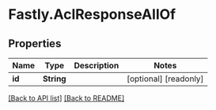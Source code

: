 # Fastly.AclResponseAllOf

## Properties

Name | Type | Description | Notes
------------ | ------------- | ------------- | -------------
**id** | **String** |  | [optional] [readonly] 


[[Back to API list]](../../README.md#endpoints) [[Back to README]](../../README.md)
